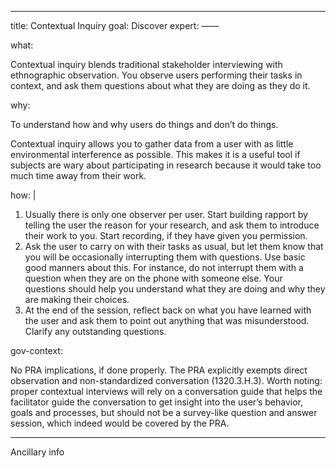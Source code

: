 
---
title: Contextual Inquiry
goal: Discover
expert: ——

what: <p>Contextual inquiry blends traditional stakeholder interviewing with ethnographic observation. You observe users performing their tasks in context, and ask them questions about what they are doing as they do it.</p>

why: <p>To understand how and why users do things and don’t do things.</p>
<p>Contextual inquiry allows you to gather data from a user with as little environmental interference as possible. This makes it is a useful tool if subjects are wary about participating in research because it would take too much time away from their work. </p>

how: |
    <p>
    <ol>
    <li>Usually there is only one observer per user. Start building rapport by telling the user the reason for your research, and ask them to introduce their work to you. Start recording, if they have given you permission.</li> 
	<li>Ask the user to carry on with their tasks as usual, but let them know that you will be occasionally interrupting them with questions. Use basic good manners about this. For instance, do not interrupt them with a question when they are on the phone with someone else. Your questions should help you understand what they are doing and why they are making their choices.</li>
	<li>At the end of the session, reflect back on what you have learned with the user and ask them to point out anything that was misunderstood. Clarify any outstanding questions.</li>
    </ol>
    </p>

gov-context: 
	<p>No PRA implications, if done properly. The PRA explicitly exempts direct observation and non-standardized conversation (1320.3.H.3). Worth noting: proper contextual interviews will rely on a conversation guide that helps the facilitator guide the conversation to get insight into the user’s behavior, goals and processes, but should not be a survey-like question and answer session, which indeed would be covered by the PRA. </p>
    
---

Ancillary info